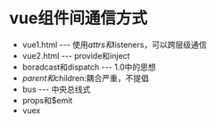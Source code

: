 # vue组件间通信方式

- vue1.html --- 使用$attrs和$listeners，可以跨层级通信
- vue2.html --- provide和inject
- boradcast和dispatch --- 1.0中的思想
- $parent和$children:耦合严重，不提倡
- bus --- 中央总线式
- props和$emit
- vuex 